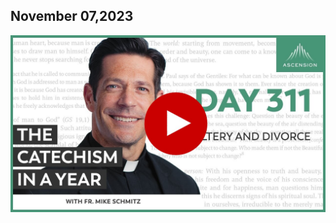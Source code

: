 ## November 07,2023 ##

[![Adultery and Divorce](https://raw.githubusercontent.com/linusjf/CIAY/main/November/jpgs/Day311.jpg)](https://youtu.be/Rew__pzmgQ8 "Adultery and Divorce")
